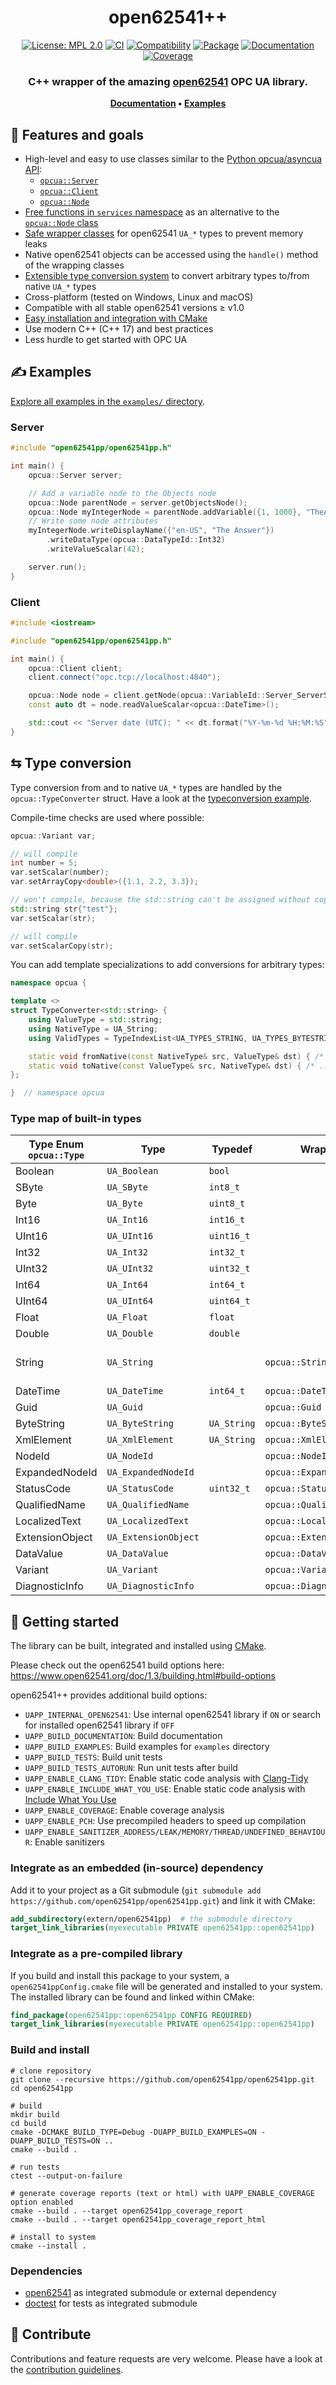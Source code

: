<!-- links to documentation -->
[doc-server]: https://open62541pp.github.io/open62541pp/classopcua_1_1Server.html
[doc-client]: https://open62541pp.github.io/open62541pp/classopcua_1_1Client.html
[doc-node]: https://open62541pp.github.io/open62541pp/classopcua_1_1Node.html
[doc-typewrapper]: https://open62541pp.github.io/open62541pp/group__TypeWrapper.html
[doc-services]: https://open62541pp.github.io/open62541pp/group__Services.html

<div align="center">
  <h1>open62541++</h1>

  [![License: MPL 2.0](https://img.shields.io/badge/License-MPL%202.0-blue.svg)](https://github.com/open62541pp/open62541pp/blob/master/LICENSE)
  [![CI](https://github.com/open62541pp/open62541pp/actions/workflows/ci.yml/badge.svg)](https://github.com/open62541pp/open62541pp/actions/workflows/ci.yml)
  [![Compatibility](https://github.com/open62541pp/open62541pp/actions/workflows/open62541-compatibility.yml/badge.svg)](https://github.com/open62541pp/open62541pp/actions/workflows/open62541-compatibility.yml)
  [![Package](https://github.com/open62541pp/open62541pp/actions/workflows/package.yml/badge.svg)](https://github.com/open62541pp/open62541pp/actions/workflows/package.yml)
  [![Documentation](https://github.com/open62541pp/open62541pp/actions/workflows/doc.yml/badge.svg)](https://github.com/open62541pp/open62541pp/actions/workflows/doc.yml)
  [![Coverage](https://codecov.io/gh/open62541pp/open62541pp/branch/master/graph/badge.svg?token=P87N1WRXC4)](https://codecov.io/gh/open62541pp/open62541pp)

  <h3>C++ wrapper of the amazing <a href="https://open62541.org">open62541</a> OPC UA library.</h3>

  <p>
    <b>
      <a href="https://open62541pp.github.io/open62541pp">Documentation</a>
      •
      <a href="https://github.com/open62541pp/open62541pp/tree/master/examples">Examples</a>
    </b>
  </p>
</div>

## 🎯 Features and goals

- High-level and easy to use classes similar to the [Python opcua/asyncua API](https://python-opcua.readthedocs.io):
  - [`opcua::Server`][doc-server]
  - [`opcua::Client`][doc-client]
  - [`opcua::Node`][doc-node]
- [Free functions in `services` namespace][doc-services] as an alternative to the [`opcua::Node` class][doc-node]
- [Safe wrapper classes][doc-typewrapper] for open62541 `UA_*` types to prevent memory leaks
- Native open62541 objects can be accessed using the `handle()` method of the wrapping classes
- [Extensible type conversion system](#-type-conversion) to convert arbitrary types to/from native `UA_*` types
- Cross-platform (tested on Windows, Linux and macOS)
- Compatible with all stable open62541 versions ≥ v1.0
- [Easy installation and integration with CMake](#-getting-started)
- Use modern C++ (C++ 17) and best practices
- Less hurdle to get started with OPC UA

## ✍ Examples

[Explore all examples in the `examples/` directory](https://github.com/open62541pp/open62541pp/tree/master/examples).

### Server

<!-- [[[cog
from pathlib import Path
import cog
cog.outl("```cpp")
cog.out(Path("examples/server_minimal.cpp").read_text())
cog.outl("```")
]]] -->
```cpp
#include "open62541pp/open62541pp.h"

int main() {
    opcua::Server server;

    // Add a variable node to the Objects node
    opcua::Node parentNode = server.getObjectsNode();
    opcua::Node myIntegerNode = parentNode.addVariable({1, 1000}, "TheAnswer");
    // Write some node attributes
    myIntegerNode.writeDisplayName({"en-US", "The Answer"})
        .writeDataType(opcua::DataTypeId::Int32)
        .writeValueScalar(42);

    server.run();
}
```
<!-- [[[end]]] -->

### Client

<!-- [[[cog
from pathlib import Path
import cog
cog.outl("```cpp")
cog.out(Path("examples/client_minimal.cpp").read_text())
cog.outl("```")
]]] -->
```cpp
#include <iostream>

#include "open62541pp/open62541pp.h"

int main() {
    opcua::Client client;
    client.connect("opc.tcp://localhost:4840");

    opcua::Node node = client.getNode(opcua::VariableId::Server_ServerStatus_CurrentTime);
    const auto dt = node.readValueScalar<opcua::DateTime>();

    std::cout << "Server date (UTC): " << dt.format("%Y-%m-%d %H:%M:%S") << std::endl;
}
```
<!-- [[[end]]] -->

## ⇆ Type conversion

Type conversion from and to native `UA_*` types are handled by the `opcua::TypeConverter` struct.
Have a look at the [typeconversion example](https://github.com/open62541pp/open62541pp/blob/master/examples/typeconversion.cpp).

Compile-time checks are used where possible:

```cpp
opcua::Variant var;

// will compile
int number = 5;
var.setScalar(number);
var.setArrayCopy<double>({1.1, 2.2, 3.3});

// won't compile, because the std::string can't be assigned without copy (conversion needed)
std::string str{"test"};
var.setScalar(str);

// will compile
var.setScalarCopy(str);
```

You can add template specializations to add conversions for arbitrary types:

```cpp
namespace opcua {

template <>
struct TypeConverter<std::string> {
    using ValueType = std::string;
    using NativeType = UA_String;
    using ValidTypes = TypeIndexList<UA_TYPES_STRING, UA_TYPES_BYTESTRING, UA_TYPES_XMLELEMENT>;

    static void fromNative(const NativeType& src, ValueType& dst) { /* ... */ }
    static void toNative(const ValueType& src, NativeType& dst) { /* ... */ }
};

}  // namespace opcua
```

### Type map of built-in types

| Type Enum `opcua::Type`  | Type                 | Typedef     | Wrapper                           | Conversions                                                 |
| ------------------------ | -------------------- | ----------- | --------------------------------- | ----------------------------------------------------------- |
| Boolean         | `UA_Boolean`         | `bool`      |                          |                                                             |
| SByte           | `UA_SByte`           | `int8_t`    |                          |                                                             |
| Byte            | `UA_Byte`            | `uint8_t`   |                          |                                                             |
| Int16           | `UA_Int16`           | `int16_t`   |                          |                                                             |
| UInt16          | `UA_UInt16`          | `uint16_t`  |                          |                                                             |
| Int32           | `UA_Int32`           | `int32_t`   |                          |                                                             |
| UInt32          | `UA_UInt32`          | `uint32_t`  |                          |                                                             |
| Int64           | `UA_Int64`           | `int64_t`   |                          |                                                             |
| UInt64          | `UA_UInt64`          | `uint64_t`  |                          |                                                             |
| Float           | `UA_Float`           | `float`     |                          |                                                             |
| Double          | `UA_Double`          | `double`    |                          |                                                             |
| String          | `UA_String`          |             | `opcua::String`          | `std::string`, `std::string_view`, `const char*`, `char[N]` |
| DateTime        | `UA_DateTime`        | `int64_t`   | `opcua::DateTime`        | `std::chrono::time_point`                                   |
| Guid            | `UA_Guid`            |             | `opcua::Guid`            |                                                             |
| ByteString      | `UA_ByteString`      | `UA_String` | `opcua::ByteString`      |                                                             |
| XmlElement      | `UA_XmlElement`      | `UA_String` | `opcua::XmlElement`      |                                                             |
| NodeId          | `UA_NodeId`          |             | `opcua::NodeId`          |                                                             |
| ExpandedNodeId  | `UA_ExpandedNodeId`  |             | `opcua::ExpandedNodeId`  |                                                             |
| StatusCode      | `UA_StatusCode`      | `uint32_t`  | `opcua::StatusCode`      |                                                             |
| QualifiedName   | `UA_QualifiedName`   |             | `opcua::QualifiedName`   |                                                             |
| LocalizedText   | `UA_LocalizedText`   |             | `opcua::LocalizedText`   |                                                             |
| ExtensionObject | `UA_ExtensionObject` |             | `opcua::ExtensionObject` |                                                             |
| DataValue       | `UA_DataValue`       |             | `opcua::DataValue`       |                                                             |
| Variant         | `UA_Variant`         |             | `opcua::Variant`         |                                                             |
| DiagnosticInfo  | `UA_DiagnosticInfo`  |             | `opcua::DiagnosticInfo`  |                                                             |

## 🚀 Getting started

The library can be built, integrated and installed using [CMake](https://cmake.org/runningcmake/).

Please check out the open62541 build options here: https://www.open62541.org/doc/1.3/building.html#build-options

open62541++ provides additional build options:

- `UAPP_INTERNAL_OPEN62541`: Use internal open62541 library if `ON` or search for installed open62541 library if `OFF`
- `UAPP_BUILD_DOCUMENTATION`: Build documentation
- `UAPP_BUILD_EXAMPLES`: Build examples for `examples` directory
- `UAPP_BUILD_TESTS`: Build unit tests
- `UAPP_BUILD_TESTS_AUTORUN`: Run unit tests after build
- `UAPP_ENABLE_CLANG_TIDY`: Enable static code analysis with [Clang-Tidy](https://clang.llvm.org/extra/clang-tidy/)
- `UAPP_ENABLE_INCLUDE_WHAT_YOU_USE`: Enable static code analysis with [Include What You Use](https://github.com/include-what-you-use/include-what-you-use)
- `UAPP_ENABLE_COVERAGE`: Enable coverage analysis
- `UAPP_ENABLE_PCH`: Use precompiled headers to speed up compilation
- `UAPP_ENABLE_SANITIZER_ADDRESS/LEAK/MEMORY/THREAD/UNDEFINED_BEHAVIOUR`: Enable sanitizers

### Integrate as an embedded (in-source) dependency

Add it to your project as a Git submodule (`git submodule add https://github.com/open62541pp/open62541pp.git`) and link it with CMake:

```cmake
add_subdirectory(extern/open62541pp)  # the submodule directory
target_link_libraries(myexecutable PRIVATE open62541pp::open62541pp)
```

### Integrate as a pre-compiled library

If you build and install this package to your system, a `open62541ppConfig.cmake` file will be generated and installed to your system.
The installed library can be found and linked within CMake:

```cmake 
find_package(open62541pp::open62541pp CONFIG REQUIRED)
target_link_libraries(myexecutable PRIVATE open62541pp::open62541pp)
```

### Build and install

```shell
# clone repository
git clone --recursive https://github.com/open62541pp/open62541pp.git
cd open62541pp

# build
mkdir build
cd build
cmake -DCMAKE_BUILD_TYPE=Debug -DUAPP_BUILD_EXAMPLES=ON -DUAPP_BUILD_TESTS=ON ..
cmake --build .

# run tests
ctest --output-on-failure

# generate coverage reports (text or html) with UAPP_ENABLE_COVERAGE option enabled
cmake --build . --target open62541pp_coverage_report
cmake --build . --target open62541pp_coverage_report_html

# install to system
cmake --install .
```

### Dependencies

- [open62541](https://github.com/open62541/open62541) as integrated submodule or external dependency
- [doctest](https://github.com/doctest/doctest) for tests as integrated submodule

## 🤝 Contribute

Contributions and feature requests are very welcome.
Please have a look at the [contribution guidelines](https://github.com/open62541pp/open62541pp/blob/master/CONTRIBUTING.md).

